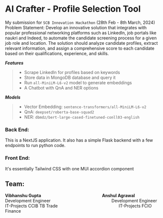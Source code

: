 # AI Crafter - Profile Selection Tool
My submission for `SCB Innovation Hackathon` (28th Feb - 8th March, 2024)
Problem Statement: Develop an innovative solution that integrates with popular professional networking platforms such as LinkedIn, job portals like naukri and Indeed, to automate the candidate screening process for a given job role and location. The solution should analyze candidate profiles, extract relevant information, and assign a comprehensive score to each candidate based on their qualifications, experience, and skills.

**_Features_**
> * Scrape LinkedIn for profiles based on keywords
> * Store data in MongoDB database and query it
> * Run `all-MiniLM-L6-v2` model to generate embeddings
> * A Chatbot with QnA and NER options

**_Models_**
> * Vector Embedding:  `sentence-transformers/all-MiniLM-L6-v2`
> * QnA:               `deepset/roberta-base-squad2`
> * NER:               `dbmdz/bert-large-cased-finetuned-conll03-english`

### Back End:
This is a NextJS application. It also has a simple Flask backend with a few endpoints to run python code. 

### Front End:
It's essentially Tailwind CSS with one MUI accordion component

## Team:
**Vibhanshu Gupta** &emsp; &emsp; &emsp; &emsp; &emsp; &emsp; &emsp; &emsp; &emsp; &emsp; &emsp; **Anshul Agrawal**\
Development Engineer &emsp; &emsp; &emsp; &emsp; &emsp; &emsp; &emsp; &emsp; &emsp; &emsp; &emsp; Development Engineer\
IT-Projects CCIB TB Trade &emsp; &emsp; &emsp; &emsp; &emsp; &emsp; &emsp; &emsp; &emsp; &emsp; &emsp; IT-Projects FCIO Finance
